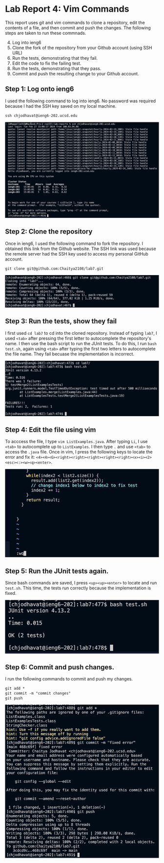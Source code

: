 # Lab Report 4: Vim Commands

This report uses git and vim commands to clone a repository, edit the contents of a file, and then commit and push the changes. The following steps are taken to run these commnads.

4. Log into ieng6
5. Clone the fork of the repository from your Github account (using SSH URL)
6. Run the tests, demonstrating that they fail.
7. Edit the code to fix the failing test.
8. Run the tests, demonstrating that they pass.
9. Commit and push the resulting change to your Github account.

## Step 1: Log onto ieng6

I used the following command to log into ieng6. No password was required because I had the SSH key saved on my local machine.
```
ssh chjodhavat@ieng6-202.ucsd.edu
```

![Image](step1.png)

## Step 2: Clone the repository
Once in ieng6, I used the following command to fork the repository. I obtained this link from the Github website. The SSH link was used because the remote server had the SSH key used to access my personal GitHub account. 
```
git clone git@github.com:Chaitya2108/lab7.git
```

![Image](step2.png)

## Step 3: Run the tests, show they fail
I first used `cd lab7` to cd into the cloned repository. Instead of typing `lab7`, I used `<tab>` after pressing the first letter to autocomplete the repository's name. I then use the bash script to run the JUnit tests. To do this, I run `bash test.sh`, again using `<tab>` after typing the first two letters to autocomplete the file name. They fail becuase the implementation is incorrect.

![Image](step3.png)

## Step 4: Edit the file using vim
To acccess the file, I type `vim ListExamples.java`. After typing `Li`, I use `<tab>` to autocomplete up to `ListExamples`. I then type `.` and use `<tab>` to access the `.java` file. Once in vim, I press the following keys to locate the error and fix it: `<4><4><G><right><right><right><right><right><x><i><2><esc><:><w><q><enter>`.

![Image](step4.png)

## Step 5: Run the JUnit tests again.
Since bash commands are saved, I press `<up><up><enter>` to locate and run `test.sh`. This time, the tests run correctly because the implementation is fixed.

![Image](step5.png)

## Step 6: Commit and push changes.
I run the following commands to commit and push my changes.
```
git add *
git commit -m "commit changes"
git push
```

![Image](step6.png)